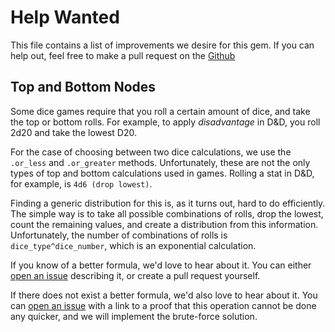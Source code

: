 # Help Wanted

This file contains a list of improvements we desire for this gem.
If you can help out, feel free to make a pull request on the [Github](https://github.com/AnthonySuper/FifthedSim)


## Top and Bottom Nodes
Some dice games require that you roll a certain amount of dice, and take the top or bottom rolls.
For example, to apply *disadvantage* in D&D, you roll 2d20 and take the lowest D20.

For the case of choosing between two dice calculations, we use the `.or_less` and `.or_greater` methods.
Unfortunately, these are not the only types of top and bottom calculations used in games.
Rolling a stat in D&D, for example, is `4d6 (drop lowest)`.

Finding a generic distribution for this is, as it turns out, hard to do efficiently.
The simple way is to take all possible combinations of rolls, drop the lowest, count the remaining values, and create a distribution from this information.
Unfortunately, the number of combinations of rolls is `dice_type^dice_number`, which is an exponential calculation.

If you know of a better formula, we'd love to hear about it.
You can either [open an issue](https://github.com/AnthonySuper/FifthedSim/issues/new) describing it, or create a pull request yourself.

If there does not exist a better formula, we'd also love to hear about it.
You can [open an issue](https://github.com/AnthonySuper/FifthedSim/issues/new) with a link to a proof that this operation cannot be done any quicker, and we will implement the brute-force solution.
